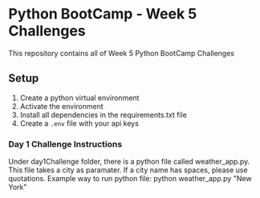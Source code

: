 # Python BootCamp - Week 5 Challenges

This repository contains all of Week 5 Python BootCamp Challenges

## Setup

1. Create a python virtual environment
2. Activate the environment
3. Install all dependencies in the requirements.txt file
4. Create a `.env` file with your api keys

### Day 1 Challenge Instructions

Under day1Challenge folder, there is a python file called weather_app.py. This file takes a city as paramater. If a city name has spaces, please use quotations.
Example way to run python file: python weather_app.py "New York"
